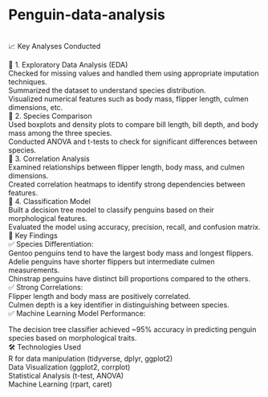 # Penguin-data-analysis
<br>
📈 Key Analyses Conducted
<br>

🔹 1. Exploratory Data Analysis (EDA)<br>
Checked for missing values and handled them using appropriate imputation techniques.<br>
Summarized the dataset to understand species distribution.<br>
Visualized numerical features such as body mass, flipper length, culmen dimensions, etc.
<br>
🔹 2. Species Comparison<br>
Used boxplots and density plots to compare bill length, bill depth, and body mass among the three species.<br>
Conducted ANOVA and t-tests to check for significant differences between species.
<br>
🔹 3. Correlation Analysis<br>
Examined relationships between flipper length, body mass, and culmen dimensions.<br>
Created correlation heatmaps to identify strong dependencies between features.
<br>
🔹 4. Classification Model<br>
Built a decision tree model to classify penguins based on their morphological features.<br>
Evaluated the model using accuracy, precision, recall, and confusion matrix.
<br>
🔬 Key Findings<br>
✅ Species Differentiation:
<br>
Gentoo penguins tend to have the largest body mass and longest flippers.<br>
Adelie penguins have shorter flippers but intermediate culmen measurements.<br>
Chinstrap penguins have distinct bill proportions compared to the others.
<br>
✅ Strong Correlations:
<br>
Flipper length and body mass are positively correlated.<br>
Culmen depth is a key identifier in distinguishing between species.
<br>
✅ Machine Learning Model Performance:
<br>

The decision tree classifier achieved ~95% accuracy in predicting penguin species based on morphological traits.<br>
🛠 Technologies Used<br>
R for data manipulation (tidyverse, dplyr, ggplot2)<br>
Data Visualization (ggplot2, corrplot)<br>
Statistical Analysis (t-test, ANOVA)<br>
Machine Learning (rpart, caret)
